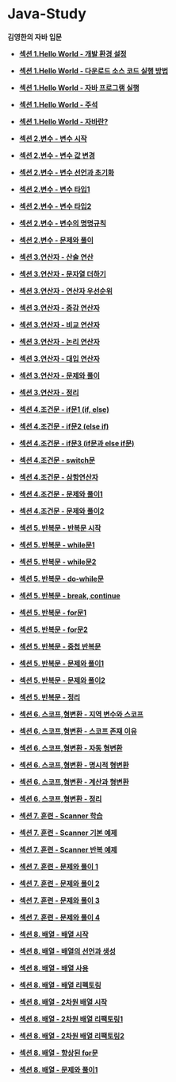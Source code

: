 # Java-Study
**김영한의 자바 입문**

* **[섹션 1.Hello World - 개발 환경 설정](https://velog.io/@hcw0709/%EA%B0%9C%EB%B0%9C-%ED%99%98%EA%B2%BD-%EC%84%A4%EC%A0%95 )** 

* **[섹션 1.Hello World - 다운로드 소스 코드 실행 방법](https://velog.io/@hcw0709/%EB%8B%A4%EC%9A%B4%EB%A1%9C%EB%93%9C-%EC%86%8C%EC%8A%A4-%EC%BD%94%EB%93%9C-%EC%8B%A4%ED%96%89-%EB%B0%A9%EB%B2%95)**

* **[섹션 1.Hello World - 자바 프로그램 실행](https://velog.io/@hcw0709/%EC%9E%90%EB%B0%94-%ED%94%84%EB%A1%9C%EA%B7%B8%EB%9E%A8-%EC%8B%A4%ED%96%89)**

* **[섹션 1.Hello World - 주석](https://velog.io/@hcw0709/%EC%A3%BC%EC%84%9D)**

* **[섹션 1.Hello World - 자바란?](https://velog.io/@hcw0709/%EC%9E%90%EB%B0%94%EB%9E%80)**

* **[섹션 2.변수 - 변수 시작](https://velog.io/@hcw0709/%EB%B3%80%EC%88%98-%EC%8B%9C%EC%9E%91)**

* **[섹션 2.변수 - 변수 값 변경](https://velog.io/@hcw0709/%EB%B3%80%EC%88%98-%EA%B0%92-%EB%B3%80%EA%B2%BD)**

* **[섹션 2.변수 - 변수 선언과 초기화](https://velog.io/@hcw0709/%EB%B3%80%EC%88%98-%EC%84%A0%EC%96%B8%EA%B3%BC-%EC%B4%88%EA%B8%B0%ED%99%94)**

* **[섹션 2.변수 - 변수 타입1](https://velog.io/@hcw0709/%EB%B3%80%EC%88%98-%ED%83%80%EC%9E%851)**

* **[섹션 2.변수 - 변수 타입2](https://velog.io/@hcw0709/%EB%B3%80%EC%88%98-%ED%83%80%EC%9E%852)**

* **[섹션 2.변수 - 변수의 명명규칙](https://velog.io/@hcw0709/%EB%B3%80%EC%88%98%EC%9D%98-%EB%AA%85%EB%AA%85-%EA%B7%9C%EC%B9%99)**

* **[섹션 2.변수 - 문제와 풀이](https://velog.io/@hcw0709/%EB%AC%B8%EC%A0%9C%EC%99%80-%ED%92%80%EC%9D%B4)**

* **[섹션 3.연산자 - 산술 연산](https://velog.io/@hcw0709/%EC%82%B0%EC%88%A0-%EC%97%B0%EC%82%B0%EC%9E%90)**

* **[섹션 3.연산자 - 문자열 더하기](https://velog.io/@hcw0709/%EB%AC%B8%EC%9E%90%EC%97%B4-%EB%8D%94%ED%95%98%EA%B8%B0)**

* **[섹션 3.연산자 - 연산자 우선순위](https://velog.io/@hcw0709/%EC%97%B0%EC%82%B0%EC%9E%90-%EC%9A%B0%EC%84%A0%EC%88%9C%EC%9C%84)**

* **[섹션 3.연산자 - 증감 연산자](https://velog.io/@hcw0709/%EC%A6%9D%EA%B0%90-%EC%97%B0%EC%82%B0%EC%9E%90)**

* **[섹션 3.연산자 - 비교 연산자](https://velog.io/@hcw0709/%EB%B9%84%EA%B5%90-%EC%97%B0%EC%82%B0%EC%9E%90)**

* **[섹션 3.연산자 - 논리 연산자](https://velog.io/@hcw0709/%EB%85%BC%EB%A6%AC-%EC%97%B0%EC%82%B0%EC%9E%90)**

* **[섹션 3.연산자 - 대입 연산자](https://velog.io/@hcw0709/%EB%8C%80%EC%9E%85-%EC%97%B0%EC%82%B0%EC%9E%90)**

* **[섹션 3.연산자 - 문제와 풀이](https://velog.io/@hcw0709/%EB%AC%B8%EC%A0%9C%EC%99%80-%ED%92%80%EC%9D%B4-hzm6j9x6)**

* **[섹션 3.연산자 - 정리](https://velog.io/@hcw0709/%EC%A0%95%EB%A6%AC)**

* **[섹션 4.조건문 - if문1 (if, else)](https://velog.io/@hcw0709/if%EB%AC%B81-if-else)**

* **[섹션 4.조건문 - if문2 (else if)](https://velog.io/@hcw0709/if%EB%AC%B82-else-if)**

* **[섹션 4.조건문 - if문3 (if문과 else if문)](https://velog.io/@hcw0709/if%EB%AC%B8%EA%B3%BC-else-if%EB%AC%B8)**

* **[섹션 4.조건문 - switch문](https://velog.io/@hcw0709/switch%EB%AC%B8)**

* **[섹션 4.조건문 - 삼항연산자](https://velog.io/@hcw0709/%EC%82%BC%ED%95%AD-%EC%97%B0%EC%82%B0%EC%9E%90)**

* **[섹션 4.조건문 - 문제와 풀이1](https://velog.io/@hcw0709/%EB%AC%B8%EC%A0%9C%EC%99%80-%ED%92%80%EC%9D%B41)**

* **[섹션 4.조건문 - 문제와 풀이2](https://velog.io/@hcw0709/%EB%AC%B8%EC%A0%9C%EC%99%80-%ED%92%80%EC%9D%B42)**

* **[섹션 5. 반복문 - 반복문 시작](https://velog.io/@hcw0709/%EB%B0%98%EB%B3%B5%EB%AC%B8-%EC%8B%9C%EC%9E%91)**

* **[섹션 5. 반복문 - while문1](https://velog.io/@hcw0709/while%EB%AC%B81)**

* **[섹션 5. 반복문 - while문2](https://velog.io/@hcw0709/while%EB%AC%B82)**

* **[섹션 5. 반복문 - do-while문](https://velog.io/@hcw0709/do-while%EB%AC%B8)**

* **[섹션 5. 반복문 - break, continue](https://velog.io/@hcw0709/break-continue)**

* **[섹션 5. 반복문 - for문1](https://velog.io/@hcw0709/for%EB%AC%B81)**

* **[섹션 5. 반복문 - for문2](https://velog.io/@hcw0709/for%EB%AC%B82)**

* **[섹션 5. 반복문 - 중첩 반복문](https://velog.io/@hcw0709/%EC%A4%91%EC%B2%A9-%EB%B0%98%EB%B3%B5%EB%AC%B8)**

* **[섹션 5. 반복문 - 문제와 풀이1](https://velog.io/@hcw0709/%EB%AC%B8%EC%A0%9C%EC%99%80-%ED%92%80%EC%9D%B41-botr0q1b)**

* **[섹션 5. 반복문 - 문제와 풀이2](https://velog.io/@hcw0709/%EB%AC%B8%EC%A0%9C%EC%99%80-%ED%92%80%EC%9D%B42-rhp3h8k9)**

* **[섹션 5. 반복문 - 정리](https://velog.io/@hcw0709/%EC%A0%95%EB%A6%AC-u8ab2lkq)**

* **[섹션 6. 스코프,형변환 - 지역 변수와 스코프](https://velog.io/@hcw0709/%EC%A7%80%EC%97%AD-%EB%B3%80%EC%88%98%EC%99%80-%EC%8A%A4%EC%BD%94%ED%94%84)**

* **[섹션 6. 스코프,형변환 - 스코프 존재 이유](https://velog.io/@hcw0709/%EC%8A%A4%EC%BD%94%ED%94%84-%EC%A1%B4%EC%9E%AC-%EC%9D%B4%EC%9C%A0)**

* **[섹션 6. 스코프,형변환 - 자동 형변환](https://velog.io/@hcw0709/%EC%9E%90%EB%8F%99-%ED%98%95%EB%B3%80%ED%99%98)**

* **[섹션 6. 스코프,형변환 - 명시적 형변환](https://velog.io/@hcw0709/%EB%AA%85%EC%8B%9C%EC%A0%81-%ED%98%95%EB%B3%80%ED%99%98)**

* **[섹션 6. 스코프,형변환 - 계산과 형변환](https://velog.io/@hcw0709/%EA%B3%84%EC%82%B0%EA%B3%BC-%ED%98%95%EB%B3%80%ED%99%98)**

* **[섹션 6. 스코프,형변환 - 정리](https://velog.io/@hcw0709/%EC%A0%95%EB%A6%AC-hei6dfrh)**

* **[섹션 7. 훈련 - Scanner 학습](https://velog.io/@hcw0709/Scanner-%ED%95%99%EC%8A%B5)**

* **[섹션 7. 훈련 - Scanner 기본 예제](https://velog.io/@hcw0709/Scanner-%EA%B8%B0%EB%B3%B8-%EC%98%88%EC%A0%9C)**

* **[섹션 7. 훈련 - Scanner 반복 예제](https://velog.io/@hcw0709/Scanner-%EB%B0%98%EB%B3%B5-%EC%98%88%EC%A0%9C)**

* **[섹션 7. 훈련 - 문제와 풀이 1](https://velog.io/@hcw0709/%EB%AC%B8%EC%A0%9C%EC%99%80-%ED%92%80%EC%9D%B4-1)**

* **[섹션 7. 훈련 - 문제와 풀이 2](https://velog.io/@hcw0709/%EB%AC%B8%EC%A0%9C%EC%99%80-%ED%92%80%EC%9D%B4-2)**

* **[섹션 7. 훈련 - 문제와 풀이 3](https://velog.io/@hcw0709/%EB%AC%B8%EC%A0%9C%EC%99%80-%ED%92%80%EC%9D%B4-3)**

* **[섹션 7. 훈련 - 문제와 풀이 4](https://velog.io/@hcw0709/%EB%AC%B8%EC%A0%9C%EC%99%80-%ED%92%80%EC%9D%B4-4)**

* **[섹션 8. 배열 - 배열 시작](https://velog.io/@hcw0709/%EB%B0%B0%EC%97%B4-%EC%8B%9C%EC%9E%91)**

* **[섹션 8. 배열 - 배열의 선언과 생성](https://velog.io/@hcw0709/%EB%B0%B0%EC%97%B4%EC%9D%98-%EC%84%A0%EC%96%B8%EA%B3%BC-%EC%83%9D%EC%84%B1)**

* **[섹션 8. 배열 - 배열 사용](https://velog.io/@hcw0709/%EB%B0%B0%EC%97%B4-%EC%82%AC%EC%9A%A9)**

* **[섹션 8. 배열 - 배열 리펙토링](https://velog.io/@hcw0709/%EB%B0%B0%EC%97%B4-%EB%A6%AC%ED%8E%99%ED%86%A0%EB%A7%81)**

* **[섹션 8. 배열 - 2차원 배열 시작](https://velog.io/@hcw0709/2%EC%B0%A8%EC%9B%90-%EB%B0%B0%EC%97%B4-%EC%8B%9C%EC%9E%91)**

* **[섹션 8. 배열 - 2차원 배열 리팩토링1](https://velog.io/@hcw0709/2%EC%B0%A8%EC%9B%90-%EB%B0%B0%EC%97%B4-%EB%A6%AC%ED%8C%A9%ED%86%A0%EB%A7%811)**

* **[섹션 8. 배열 - 2차원 배열 리팩토링2](https://velog.io/@hcw0709/2%EC%B0%A8%EC%9B%90-%EB%B0%B0%EC%97%B4-%EB%A6%AC%ED%8C%A9%ED%86%A0%EB%A7%812)**

* **[섹션 8. 배열 - 향상된 for문](https://velog.io/@hcw0709/%ED%96%A5%EC%83%81%EB%90%9C-for%EB%AC%B8)**

* **[섹션 8. 배열 - 문제와 풀이1](https://velog.io/@hcw0709/%EB%AC%B8%EC%A0%9C%EC%99%80-%ED%92%80%EC%9D%B41-gzz56wsn)**